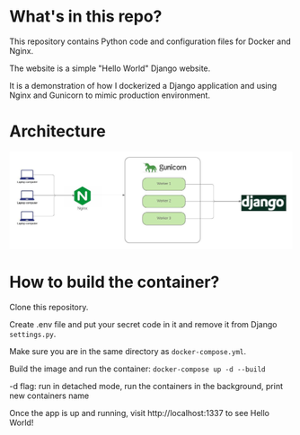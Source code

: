 # What's in this repo?
This repository contains Python code and configuration files for Docker and Nginx.

The website is a simple "Hello World" Django website.

It is a demonstration of how I dockerized a Django application and using Nginx and Gunicorn 
to mimic production environment.

# Architecture
![diagram](img/django_nginx_gunicorn.jpeg)

# How to build the container?

Clone this repository.

Create .env file and put your secret code in it and remove it from Django `settings.py`.

Make sure you are in the same directory as `docker-compose.yml`. 

Build the image and run the container:
`docker-compose up -d --build`

-d flag: run in detached mode, run the containers in the background, print new containers name

Once the app is up and running, visit http://localhost:1337 to see Hello World!
